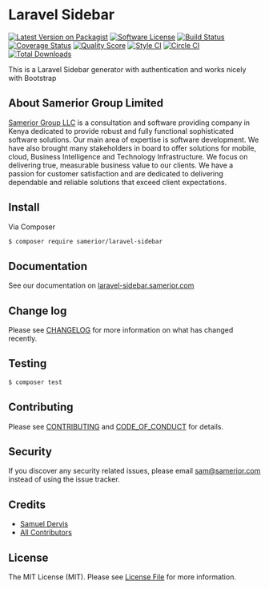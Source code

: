 # Laravel Sidebar

[![Latest Version on Packagist][ico-version]][link-packagist]
[![Software License][ico-license]](LICENSE.md)
[![Build Status][ico-travis]][link-travis]
[![Coverage Status][ico-scrutinizer]][link-scrutinizer]
[![Quality Score][ico-code-quality]][link-code-quality]
[![Style CI][ico-style-ci]][link-style-ci]
[![Circle CI][ico-circle-ci]][link-circle-ci]
[![Total Downloads][ico-downloads]][link-downloads]

This is a Laravel Sidebar generator with authentication and works nicely with Bootstrap

## About Samerior Group Limited

[Samerior Group LLC](https://www.samerior.com) is a consultation and software providing company in Kenya dedicated to provide robust and fully functional sophisticated software solutions. Our main area of expertise is software development. We have also brought many stakeholders in board to offer solutions for mobile, cloud, Business Intelligence and  Technology Infrastructure. We focus on delivering true, measurable business value to our clients. We have a passion for customer satisfaction and are dedicated to delivering dependable and reliable solutions that exceed client expectations.


## Install

Via Composer

``` bash
$ composer require samerior/laravel-sidebar
```
## Documentation

See our documentation on [laravel-sidebar.samerior.com](https://laravel-sidebar.samerior.com)

## Change log

Please see [CHANGELOG](CHANGELOG.md) for more information on what has changed recently.

## Testing

``` bash
$ composer test
```

## Contributing

Please see [CONTRIBUTING](CONTRIBUTING.md) and [CODE_OF_CONDUCT](CODE_OF_CONDUCT.md) for details.

## Security

If you discover any security related issues, please email sam@samerior.com instead of using the issue tracker.

## Credits

- [Samuel Dervis][link-author]
- [All Contributors][link-contributors]

## License

The MIT License (MIT). Please see [License File](LICENSE.md) for more information.

[ico-style-ci]: https://styleci.io/repos/133493462/shield?branch=master
[ico-circle-ci]: https://circleci.com/gh/samerior/laravel-sidebar.png?style=shield
[ico-version]: https://img.shields.io/packagist/v/samerior/laravel-sidebar.svg?style=flat-square
[ico-license]: https://img.shields.io/badge/license-MIT-brightgreen.svg?style=flat-square
[ico-travis]: https://img.shields.io/travis/samerior/laravel-sidebar/master.svg?style=flat-square
[ico-scrutinizer]: https://img.shields.io/scrutinizer/coverage/g/samerior/laravel-sidebar.svg?style=flat-square
[ico-code-quality]: https://img.shields.io/scrutinizer/g/samerior/laravel-sidebar.svg?style=flat-square
[ico-downloads]: https://img.shields.io/packagist/dt/samerior/laravel-sidebar.svg?style=flat-square

[link-packagist]: https://packagist.org/packages/samerior/laravel-sidebar
[link-travis]: https://travis-ci.org/samerior/laravel-sidebar
[link-circle-ci]: https://circleci.com/gh/samerior/laravel-sidebar
[link-style-ci]: https://styleci.io/repos/133493462
[link-scrutinizer]: https://scrutinizer-ci.com/g/samerior/laravel-sidebar/code-structure
[link-code-quality]: https://scrutinizer-ci.com/g/samerior/laravel-sidebar
[link-downloads]: https://packagist.org/packages/samerior/laravel-sidebar
[link-author]: https://github.com/samerior
[link-contributors]: ../../contributors
